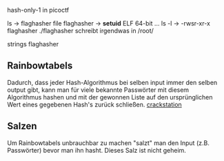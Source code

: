 hash-only-1 in picoctf

ls -> flaghasher
file flaghasher -> **setuid** ELF 64-bit ...
ls -l -> -rwsr-xr-x flaghasher
./flaghasher
schreibt irgendwas in /root/

strings flaghasher

## Rainbowtabels

Dadurch, dass jeder Hash-Algorithmus bei selben input immer den selben output gibt, kann man für viele bekannte Passwörter mit diesem Algorithmus hashen und mit der gewonnen Liste auf den ursprünglichen Wert eines gegebenen Hash's zurück schließen.
[crackstation](https://crackstation.net/)
## Salzen

Um Rainbowtabels unbrauchbar zu machen "salzt" man den Input (z.B. Passwörter) bevor man ihn hasht. Dieses Salz ist nicht geheim.
